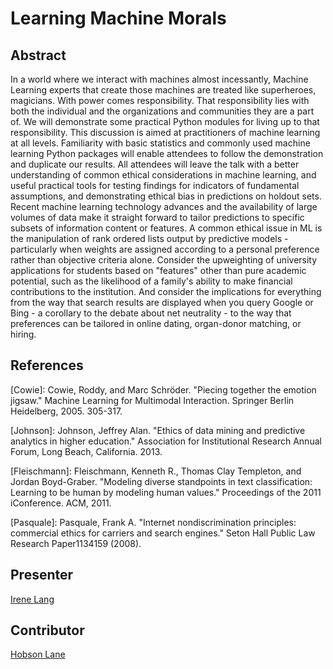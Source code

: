 # Learning Machine Morals

## Abstract

In a world where we interact with machines almost incessantly, Machine Learning experts that create those machines are treated like superheroes, magicians. With power comes responsibility. That responsibility lies with both the individual and the organizations and communities they are a part of. We will demonstrate some practical Python modules for living up to that responsibility. This discussion is aimed at practitioners of machine learning at all levels. Familiarity with basic statistics and commonly used machine learning Python packages will enable attendees to follow the demonstration and duplicate our results. All attendees will leave the talk with a better understanding of common ethical considerations in machine learning, and useful practical tools for testing findings for indicators of fundamental assumptions, and demonstrating ethical bias in predictions on holdout sets. Recent machine learning technology advances and the availability of large volumes of data make it straight forward to tailor predictions to specific subsets of information content or features. A common ethical issue in ML is the manipulation of rank ordered lists output by predictive models - particularly when weights are assigned according to a personal preference rather than objective criteria alone. Consider the upweighting of university applications for students based on "features" other than pure academic potential, such as the likelihood of a family's ability to make financial contributions to the institution. And consider the implications for everything from the way that search results are displayed when you query Google or Bing - a corollary to the debate about net neutrality - to the way that preferences can be tailored in online dating, organ-donor matching, or hiring. 

## References

[Cowie]: Cowie, Roddy, and Marc Schröder. "Piecing together the emotion jigsaw." Machine Learning for Multimodal Interaction. Springer Berlin Heidelberg, 2005. 305-317.

[Johnson]: Johnson, Jeffrey Alan. "Ethics of data mining and predictive analytics in higher education." Association for Institutional Research Annual Forum, Long Beach, California. 2013.

[Fleischmann]: Fleischmann, Kenneth R., Thomas Clay Templeton, and Jordan Boyd-Graber. "Modeling diverse standpoints in text classification: Learning to be human by modeling human values." Proceedings of the 2011 iConference. ACM, 2011.

[Pasquale]: Pasquale, Frank A. "Internet nondiscrimination principles: commercial ethics for carriers and search engines." Seton Hall Public Law Research Paper1134159 (2008).

## Presenter

[Irene Lang](https://www.linkedin.com/in/irene-lang-ab67a013)

## Contributor

[Hobson Lane](https://www.linkedin.com/in/hobsonlane)